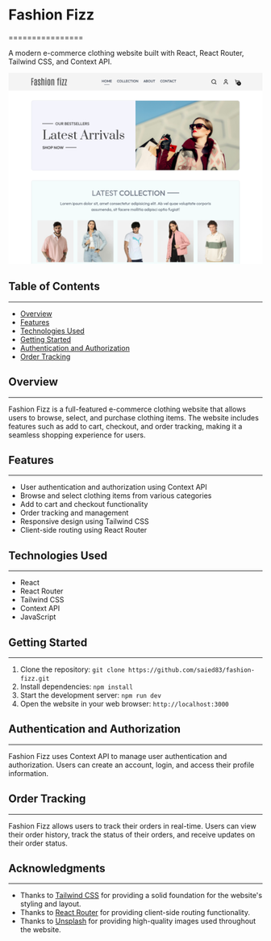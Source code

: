 # Fashion Fizz

================

A modern e-commerce clothing website built with React, React Router, Tailwind CSS, and Context API.

![](https://github.com/saied83/fashion-fizz/blob/main/fashion-fizz.png?raw=true)

## Table of Contents

---

- [Overview](#overview)
- [Features](#features)
- [Technologies Used](#technologies-used)
- [Getting Started](#getting-started)
- [Authentication and Authorization](#authentication-and-authorization)
- [Order Tracking](#order-tracking)

## Overview

---

Fashion Fizz is a full-featured e-commerce clothing website that allows users to browse, select, and purchase clothing items. The website includes features such as add to cart, checkout, and order tracking, making it a seamless shopping experience for users.

## Features

---

- User authentication and authorization using Context API
- Browse and select clothing items from various categories
- Add to cart and checkout functionality
- Order tracking and management
- Responsive design using Tailwind CSS
- Client-side routing using React Router

## Technologies Used

---

- React
- React Router
- Tailwind CSS
- Context API
- JavaScript

## Getting Started

---

1. Clone the repository: `git clone https://github.com/saied83/fashion-fizz.git`
2. Install dependencies: `npm install`
3. Start the development server: `npm run dev`
4. Open the website in your web browser: `http://localhost:3000`

## Authentication and Authorization

---

Fashion Fizz uses Context API to manage user authentication and authorization. Users can create an account, login, and access their profile information.

## Order Tracking

---

Fashion Fizz allows users to track their orders in real-time. Users can view their order history, track the status of their orders, and receive updates on their order status.

## Acknowledgments

---

- Thanks to [Tailwind CSS](https://tailwindcss.com/) for providing a solid foundation for the website's styling and layout.
- Thanks to [React Router](https://reactrouter.com/) for providing client-side routing functionality.
- Thanks to [Unsplash](https://unsplash.com/) for providing high-quality images used throughout the website.
